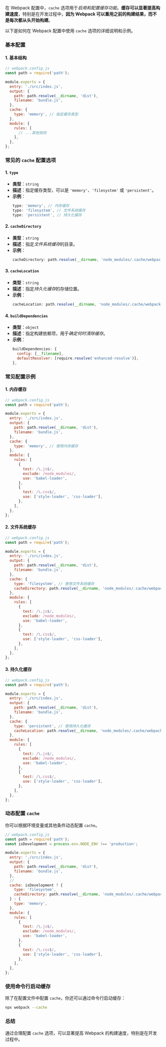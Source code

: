 在 Webpack 配置中，`cache` 选项用于*启用和配置缓存功能*。**缓存可以显著提高构建速度**，特别是在开发过程中，**因为 Webpack 可以重用之前的构建结果，而不是每次都从头开始构建**。

以下是如何在 Webpack 配置中使用 `cache` 选项的详细说明和示例。

### 基本配置

#### 1. 基本结构

```javascript
// webpack.config.js
const path = require('path');

module.exports = {
  entry: './src/index.js',
  output: {
    path: path.resolve(__dirname, 'dist'),
    filename: 'bundle.js',
  },
  cache: {
    type: 'memory', // 指定缓存类型
  },
  module: {
    rules: [
      // ...其他规则
    ],
  },
};
```

### 常见的 `cache` 配置选项

#### 1. `type`

- **类型**：`string`
- **描述**：指定缓存类型，可以是 `'memory'`、`'filesystem'` 或 `'persistent'`。
- **示例**：
  ```javascript
  type: 'memory', // 内存缓存
  type: 'filesystem', // 文件系统缓存
  type: 'persistent', // 持久化缓存
  ```

#### 2. `cacheDirectory`

- **类型**：`string`
- **描述**：指定*文件系统缓存*的目录。
- **示例**：
  ```javascript
  cacheDirectory: path.resolve(__dirname, 'node_modules/.cache/webpack'),
  ```

#### 3. `cacheLocation`

- **类型**：`string`
- **描述**：指定*持久化缓存*的存储位置。
- **示例**：
  ```javascript
  cacheLocation: path.resolve(__dirname, 'node_modules/.cache/webpack-persistent'),
  ```

#### 4. `buildDependencies`

- **类型**：`object`
- **描述**：指定构建依赖项，用于*确定何时清除缓存*。
- **示例**：
  ```javascript
  buildDependencies: {
    config: [__filename],
    defaultResolver: [require.resolve('enhanced-resolve')],
  },
  ```

### 常见配置示例

#### 1. 内存缓存

```javascript
// webpack.config.js
const path = require('path');

module.exports = {
  entry: './src/index.js',
  output: {
    path: path.resolve(__dirname, 'dist'),
    filename: 'bundle.js',
  },
  cache: {
    type: 'memory', // 使用内存缓存
  },
  module: {
    rules: [
      {
        test: /\.js$/,
        exclude: /node_modules/,
        use: 'babel-loader',
      },
      {
        test: /\.css$/,
        use: ['style-loader', 'css-loader'],
      },
    ],
  },
};
```

#### 2. 文件系统缓存

```javascript
// webpack.config.js
const path = require('path');

module.exports = {
  entry: './src/index.js',
  output: {
    path: path.resolve(__dirname, 'dist'),
    filename: 'bundle.js',
  },
  cache: {
    type: 'filesystem', // 使用文件系统缓存
    cacheDirectory: path.resolve(__dirname, 'node_modules/.cache/webpack'), // 指定缓存目录
  },
  module: {
    rules: [
      {
        test: /\.js$/,
        exclude: /node_modules/,
        use: 'babel-loader',
      },
      {
        test: /\.css$/,
        use: ['style-loader', 'css-loader'],
      },
    ],
  },
};
```

#### 3. 持久化缓存

```javascript
// webpack.config.js
const path = require('path');

module.exports = {
  entry: './src/index.js',
  output: {
    path: path.resolve(__dirname, 'dist'),
    filename: 'bundle.js',
  },
  cache: {
    type: 'persistent', // 使用持久化缓存
    cacheLocation: path.resolve(__dirname, 'node_modules/.cache/webpack-persistent'), // 指定缓存存储位置
  },
  module: {
    rules: [
      {
        test: /\.js$/,
        exclude: /node_modules/,
        use: 'babel-loader',
      },
      {
        test: /\.css$/,
        use: ['style-loader', 'css-loader'],
      },
    ],
  },
};
```

### 动态配置 `cache`

你可以根据环境变量或其他条件动态配置 `cache`。

```javascript
// webpack.config.js
const path = require('path');
const isDevelopment = process.env.NODE_ENV !== 'production';

module.exports = {
  entry: './src/index.js',
  output: {
    path: path.resolve(__dirname, 'dist'),
    filename: 'bundle.js',
  },
  // 
  cache: isDevelopment ? {
    type: 'filesystem',
    cacheDirectory: path.resolve(__dirname, 'node_modules/.cache/webpack'),
  } : {
    type: 'memory',
  },
  module: {
    rules: [
      {
        test: /\.js$/,
        exclude: /node_modules/,
        use: 'babel-loader',
      },
      {
        test: /\.css$/,
        use: ['style-loader', 'css-loader'],
      },
    ],
  },
};
```

### 使用命令行启动缓存

除了在配置文件中配置 `cache`，你还可以通过命令行启动缓存：

```sh
npx webpack --cache
```

### 总结

通过合理配置 `cache` 选项，可以显著提高 Webpack 的构建速度，特别是在开发过程中。
